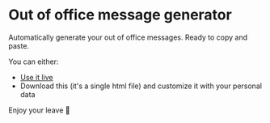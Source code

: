 # Out of office message generator

Automatically generate your out of office messages. Ready to copy and paste.

You can either:

- [Use it live](https://verlok.github.io/ooo)
- Download this (it's a single html file) and customize it with your personal data

Enjoy your leave 👋

